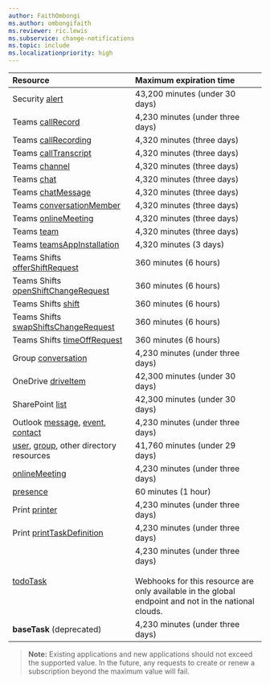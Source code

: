 ```yaml
---
author: FaithOmbongi
ms.author: ombongifaith
ms.reviewer: ric.lewis
ms.subservice: change-notifications
ms.topic: include
ms.localizationpriority: high
---
```


<!-- markdownlint-disable MD041-->

<!-- Maximum length of subscription per resource. This file is referenced in the change notifications overview and subscription resource type files. -->

| Resource                                       | Maximum expiration time           |
|:-----------------------------------------------|:----------------------------------|
| Security [alert][]                             | 43,200 minutes (under 30 days)    |
| Teams [callRecord][]                           | 4,230 minutes (under three days)  |
| Teams [callRecording][]                        | 4,320 minutes (three days)        |
| Teams [callTranscript][]                       | 4,320 minutes (three days)        |
| Teams [channel][]                              | 4,320 minutes (three days)        |
| Teams [chat][]                                 | 4,320 minutes (three days)        |
| Teams [chatMessage][]                          | 4,320 minutes (three days)        |
| Teams [conversationMember][]                   | 4,320 minutes (three days)        |
| Teams [onlineMeeting][]                        | 4,320 minutes (three days)        |
| Teams [team][]                                 | 4,320 minutes (three days)        |
| Teams [teamsAppInstallation][]                 | 4,320 minutes (3 days)        |
| Teams Shifts [offerShiftRequest][]             | 360 minutes (6 hours)             |
| Teams Shifts [openShiftChangeRequest][]        | 360 minutes (6 hours)             |
| Teams Shifts [shift][]                         | 360 minutes (6 hours)             |
| Teams Shifts [swapShiftsChangeRequest][]       | 360 minutes (6 hours)             |
| Teams Shifts [timeOffRequest][]                | 360 minutes (6 hours)             |
| Group [conversation][]                         | 4,230 minutes (under three days)  |
| OneDrive [driveItem][]                         | 42,300 minutes (under 30 days)    |
| SharePoint [list][]                            | 42,300 minutes (under 30 days)    |
| Outlook [message][], [event][], [contact][]    | 4,230 minutes (under three days)  |
| [user][], [group][], other directory resources | 41,760 minutes (under 29 days)    |
| [onlineMeeting][]                              | 4,230 minutes (under three days)  |
| [presence][]                                   | 60 minutes (1 hour)               |
| Print [printer][]                              | 4,230 minutes (under three days)  |
| Print [printTaskDefinition][]                  | 4,230 minutes (under three days)  |
| [todoTask][]                                   | 4,230 minutes (under three days) <br/><br/>Webhooks for this resource are only available in the global endpoint and not in the national clouds.  |
| **baseTask** (deprecated)                      | 4,230 minutes (under three days)  |

> **Note:** Existing applications and new applications should not exceed the supported value. In the future, any requests to create or renew a subscription beyond the maximum value will fail.


[contact]: /graph/api/resources/contact
[conversation]: /graph/api/resources/conversation
[driveItem]: /graph/api/resources/driveitem
[event]: /graph/api/resources/event
[group]: /graph/api/resources/group
[message]: /graph/api/resources/message
[user]: /graph/api/resources/user
[alert]: /graph/api/resources/alert
[callRecord]: /graph/api/resources/callrecords-callrecord
[presence]: /graph/api/resources/presence
[chatMessage]: /graph/api/resources/chatmessage
[list]: /graph/api/resources/list
[offerShiftRequest]: /graph/api/resources/offershiftrequest
[openShiftChangeRequest]: /graph/api/resources/openshiftchangerequest
[printer]: /graph/api/resources/printer
[printTaskDefinition]: /graph/api/resources/printtaskdefinition
[shift]: /graph/api/resources/shift
[swapShiftsChangeRequest]: /graph/api/resources/swapshiftschangerequest
[todoTask]: /graph/api/resources/todotask
[channel]: /graph/api/resources/channel
[chat]: /graph/api/resources/chat
[conversationMember]: /graph/api/resources/conversationmember
[team]: /graph/api/resources/team
[timeOffRequest]: /graph/api/resources/timeoffrequest
[onlineMeeting]: /graph/api/resources/onlinemeeting
[callTranscript]: /graph/api/resources/calltranscript
[callRecording]: /graph/api/resources/callrecording
[teamsAppInstallation]: /graph/api/resources/teamsappinstallation
